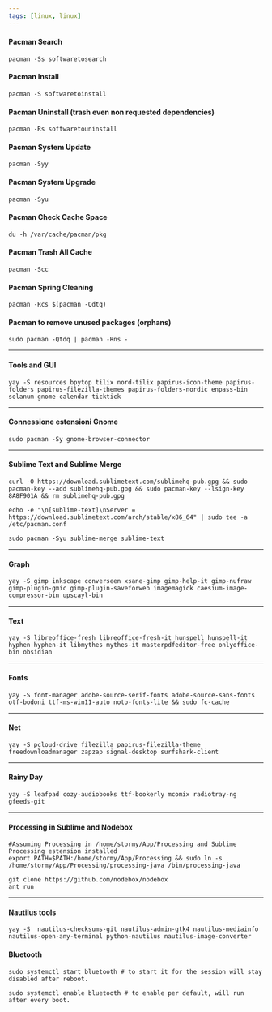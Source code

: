 ```yaml
---
tags: [linux, linux]
---
```

#### Pacman Search

```shell
pacman -Ss softwaretosearch
``` 

#### Pacman Install

```shell
pacman -S softwaretoinstall
``` 


#### Pacman Uninstall (trash even non requested dependencies)

```shell
pacman -Rs softwaretouninstall
```  

#### Pacman System Update

```shell
pacman -Syy
```  

#### Pacman System Upgrade

```shell
pacman -Syu
```  

#### Pacman Check Cache Space

```shell
du -h /var/cache/pacman/pkg
```  

#### Pacman Trash All Cache

```shell
pacman -Scc
``` 

#### Pacman Spring Cleaning

```shell
pacman -Rcs $(pacman -Qdtq)
```

#### Pacman to remove unused packages (orphans)

```shell
sudo pacman -Qtdq | pacman -Rns -

```

---

#### Tools and GUI

```shell
yay -S resources bpytop tilix nord-tilix papirus-icon-theme papirus-folders papirus-filezilla-themes papirus-folders-nordic enpass-bin solanum gnome-calendar ticktick
```

---

#### Connessione estensioni Gnome

```shell
sudo pacman -Sy gnome-browser-connector
```

---

#### Sublime Text and Sublime Merge

```shell
curl -O https://download.sublimetext.com/sublimehq-pub.gpg && sudo pacman-key --add sublimehq-pub.gpg && sudo pacman-key --lsign-key 8A8F901A && rm sublimehq-pub.gpg

echo -e "\n[sublime-text]\nServer = https://download.sublimetext.com/arch/stable/x86_64" | sudo tee -a /etc/pacman.conf

sudo pacman -Syu sublime-merge sublime-text
```

---

#### Graph

```shell
yay -S gimp inkscape converseen xsane-gimp gimp-help-it gimp-nufraw gimp-plugin-gmic gimp-plugin-saveforweb imagemagick caesium-image-compressor-bin upscayl-bin
```

---

#### Text

```shell
yay -S libreoffice-fresh libreoffice-fresh-it hunspell hunspell-it hyphen hyphen-it libmythes mythes-it masterpdfeditor-free onlyoffice-bin obsidian
```

---

#### Fonts

```shell
yay -S font-manager adobe-source-serif-fonts adobe-source-sans-fonts otf-bodoni ttf-ms-win11-auto noto-fonts-lite && sudo fc-cache
```

---

#### Net

```shell
yay -S pcloud-drive filezilla papirus-filezilla-theme freedownloadmanager zapzap signal-desktop surfshark-client
```

---

#### Rainy Day

```shell
yay -S leafpad cozy-audiobooks ttf-bookerly mcomix radiotray-ng gfeeds-git
```

---

#### Processing in Sublime and Nodebox

```shell
#Assuming Processing in /home/stormy/App/Processing and Sublime Processing estension installed
export PATH=$PATH:/home/stormy/App/Processing && sudo ln -s /home/stormy/App/Processing/processing-java /bin/processing-java

git clone https://github.com/nodebox/nodebox
ant run 
```

---

#### Nautilus tools

```shell
yay -S  nautilus-checksums-git nautilus-admin-gtk4 nautilus-mediainfo nautilus-open-any-terminal python-nautilus nautilus-image-converter

```

#### Bluetooth

```shell
sudo systemctl start bluetooth # to start it for the session will stay disabled after reboot.

sudo systemctl enable bluetooth # to enable per default, will run after every boot.
```

